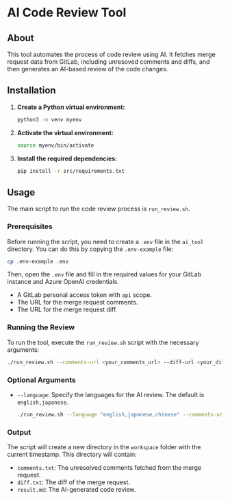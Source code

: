 # AI Code Review Tool

## About

This tool automates the process of code review using AI. It fetches merge request data from GitLab, including unresoved comments and diffs, and then generates an AI-based review of the code changes.

## Installation

1. **Create a Python virtual environment:**

    ```bash
    python3 -m venv myenv
    ```

2. **Activate the virtual environment:**

    ```bash
    source myenv/bin/activate
    ```

3. **Install the required dependencies:**

    ```bash
    pip install -r src/requirements.txt
    ```

## Usage

The main script to run the code review process is `run_review.sh`.

### Prerequisites

Before running the script, you need to create a `.env` file in the `ai_tool` directory. You can do this by copying the `.env-example` file:

```bash
cp .env-example .env
```

Then, open the `.env` file and fill in the required values for your GitLab instance and Azure OpenAI credentials.

* A GitLab personal access token with `api` scope.
* The URL for the merge request comments.
* The URL for the merge request diff.

### Running the Review

To run the tool, execute the `run_review.sh` script with the necessary arguments:

```bash
./run_review.sh --comments-url <your_comments_url> --diff-url <your_diff_url>
```

### Optional Arguments

* `--language`: Specify the languages for the AI review. The default is `english,japanese`.

    ```bash
    ./run_review.sh --language "english,japanese,chinese" --comments-url <your_comments_url> --diff-url <your_diff_url>
    ```

### Output

The script will create a new directory in the `workspace` folder with the current timestamp. This directory will contain:

* `comments.txt`: The unresolved comments fetched from the merge request.
* `diff.txt`: The diff of the merge request.
* `result.md`: The AI-generated code review.
